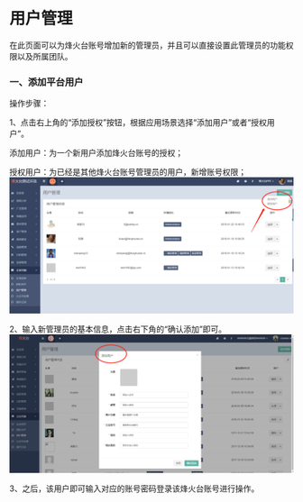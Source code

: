 # 用户管理

在此页面可以为烽火台账号增加新的管理员，并且可以直接设置此管理员的功能权限以及所属团队。

### 一、添加平台用户

操作步骤：

1、点击右上角的“添加授权”按钮，根据应用场景选择“添加用户”或者“授权用户”。

添加用户：为一个新用户添加烽火台账号的授权；

授权用户：为已经是其他烽火台账号管理员的用户，新增账号权限；  
![](/assets/1516601001%281%29.png)

2、输入新管理员的基本信息，点击右下角的“确认添加”即可。  
![](/assets/1520321901%282%29.jpg)

3、之后，该用户即可输入对应的账号密码登录该烽火台账号进行操作。

